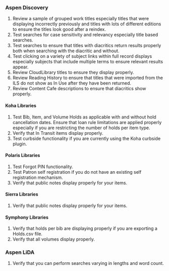 ### Aspen Discovery
1. Review a sample of grouped work titles especially titles that were displaying incorrectly previously and titles with lots of different editions to ensure the titles look good after a reindex. 
1. Test searches for case sensitivity and relevancy especially title based searches. 
1. Test searches to ensure that titles with diacritics return results properly both when searching with the diacritic and without. 
1. Test clicking on a variety of subject links within full record displays especially subjects that include multiple terms to ensure relevant results appear.
1. Review CloudLibrary titles to ensure they display properly.
1. Review Reading History to ensure that titles that were imported from the ILS do not show as In Use after they have been returned.
1. Review Content Cafe descriptions to ensure that diacritics show properly.   

#### Koha Libraries
1. Test Bib, Item, and Volume Holds as applicable with and without hold cancellation dates.  Ensure that loan rule limitations are applied properly especially if you are restricting the number of holds per item type.
1. Verify that In Transit items display properly.
1. Test curbside functionality if you are currently using the Koha curbside plugin. 

#### Polaris Libraries
1. Test Forgot PIN functionality.
1. Test Patron self registration if you do not have an existing self registration mechanism. 
1. Verify that public notes display properly for your items. 

#### Sierra Libraries
1. Verify that public notes display properly for your items.

#### Symphony Libraries
1. Verify that holds per bib are displaying properly if you are exporting a Holds.csv file. 
1. Verify that all volumes display properly.  

### Aspen LiDA
1. Verify that you can perform searches varying in lengths and word count.
